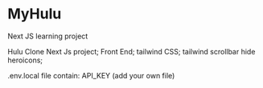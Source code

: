# MyHulu
Next JS learning project

Hulu Clone
Next Js project;
Front End;
tailwind CSS;
tailwind scrollbar hide
heroicons;


.env.local file contain:
API_KEY (add your own file)
